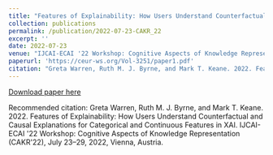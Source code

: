 ```yaml
---
title: "Features of Explainability: How Users Understand Counterfactual and Causal Explanations for Categorical and Continuous Features in XAI"
collection: publications
permalink: /publication/2022-07-23-CAKR_22
excerpt: ''
date: 2022-07-23
venue: "IJCAI-ECAI '22 Workshop: Cognitive Aspects of Knowledge Representation"
paperurl: 'https://ceur-ws.org/Vol-3251/paper1.pdf'
citation: "Greta Warren, Ruth M. J. Byrne, and Mark T. Keane. 2022. Features of Explainability: How Users Understand Counterfactual and Causal Explanations for Categorical and Continuous Features in XAI. IJCAI-ECAI '22 Workshop: Cognitive Aspects of Knowledge Representation (CAKR'22), July 23–29, 2022, Vienna, Austria. https://ceur-ws.org/Vol-3251/paper1.pdf"
---
```


[Download paper here](http://gretawarren.github.io/files/CAKR2022.pdf)

Recommended citation: Greta Warren, Ruth M. J. Byrne, and Mark T. Keane. 2022. Features of Explainability: How Users Understand Counterfactual and Causal Explanations for Categorical and Continuous Features in XAI. IJCAI-ECAI '22 Workshop: Cognitive Aspects of Knowledge Representation (CAKR'22), July 23–29, 2022, Vienna, Austria.
